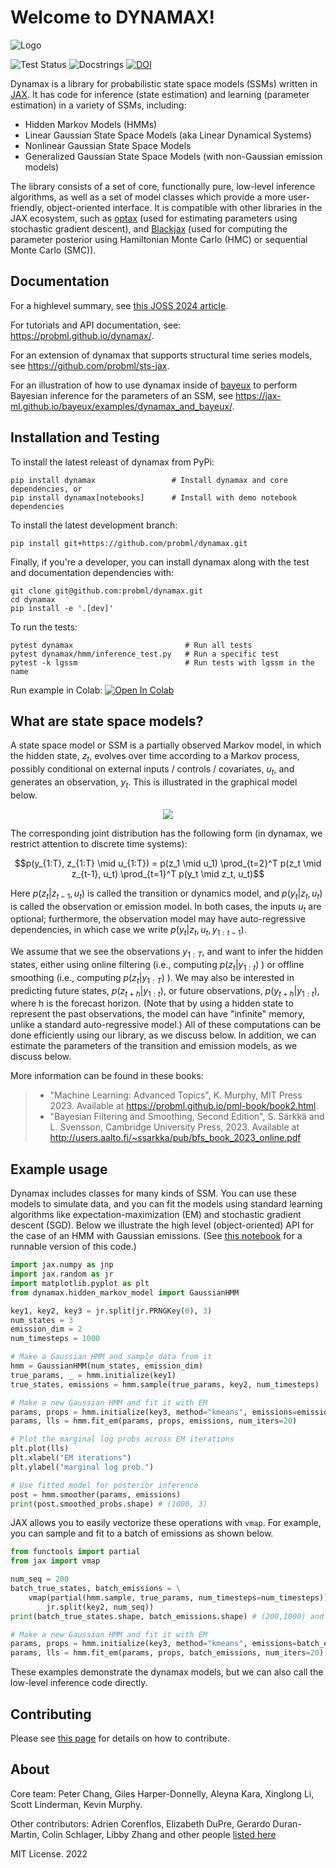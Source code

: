 # Welcome to DYNAMAX!

![Logo](https://raw.githubusercontent.com/probml/dynamax/main/logo/logo.gif)

![Test Status](https://github.com/probml/dynamax/actions/workflows/run_tests.yml/badge.svg?branch=main)
![Docstrings](https://github.com/probml/dynamax/actions/workflows/interrogate.yml/badge.svg)
[![DOI](https://joss.theoj.org/papers/10.21105/joss.07069/status.svg)](https://doi.org/10.21105/joss.07069)

Dynamax is a library for probabilistic state space models (SSMs) written
in [JAX](https://github.com/google/jax). It has code for inference
(state estimation) and learning (parameter estimation) in a variety of
SSMs, including:

-   Hidden Markov Models (HMMs)
-   Linear Gaussian State Space Models (aka Linear Dynamical Systems)
-   Nonlinear Gaussian State Space Models
-   Generalized Gaussian State Space Models (with non-Gaussian emission
    models)

The library consists of a set of core, functionally pure, low-level
inference algorithms, as well as a set of model classes which provide a
more user-friendly, object-oriented interface. It is compatible with
other libraries in the JAX ecosystem, such as
[optax](https://github.com/deepmind/optax) (used for estimating
parameters using stochastic gradient descent), and
[Blackjax](https://github.com/blackjax-devs/blackjax) (used for
computing the parameter posterior using Hamiltonian Monte Carlo (HMC) or
sequential Monte Carlo (SMC)).

## Documentation

For a highlevel summary, see [this JOSS 2024 article](https://joss.theoj.org/papers/10.21105/joss.07069).

For tutorials and API documentation, see: https://probml.github.io/dynamax/.

For an extension of dynamax that supports structural time series models, 
see https://github.com/probml/sts-jax.

For an illustration of how to use dynamax inside of [bayeux](https://jax-ml.github.io/bayeux/) to perform Bayesian inference
for the parameters of an SSM, see https://jax-ml.github.io/bayeux/examples/dynamax_and_bayeux/.

## Installation and Testing

To install the latest releast of dynamax from PyPi:

``` {.console}
pip install dynamax                 # Install dynamax and core dependencies, or
pip install dynamax[notebooks]      # Install with demo notebook dependencies
```

To install the latest development branch:

``` {.console}
pip install git+https://github.com/probml/dynamax.git
```

Finally, if you\'re a developer, you can install dynamax along with the
test and documentation dependencies with:

``` {.console}
git clone git@github.com:probml/dynamax.git
cd dynamax
pip install -e '.[dev]'
```

To run the tests:

``` {.console}
pytest dynamax                         # Run all tests
pytest dynamax/hmm/inference_test.py   # Run a specific test
pytest -k lgssm                        # Run tests with lgssm in the name
```

Run example in Colab: <a target="_blank" href="https://colab.research.google.com/github/evelynmitchell/dynamax/blob/master/DynamaxSSM.ipynb">
<img src="https://colab.research.google.com/assets/colab-badge.svg" alt="Open In Colab"/>
</a>

## What are state space models?

A state space model or SSM is a partially observed Markov model, in
which the hidden state, $z_t$, evolves over time according to a Markov
process, possibly conditional on external inputs / controls /
covariates, $u_t$, and generates an observation, $y_t$. This is
illustrated in the graphical model below.

<p align="center">
  <img src="https://raw.githubusercontent.com/probml/dynamax/main/docs/figures/LDS-UZY.png">
</p>

The corresponding joint distribution has the following form (in dynamax,
we restrict attention to discrete time systems):

$$p(y_{1:T}, z_{1:T} \mid u_{1:T}) = p(z_1 \mid u_1) \prod_{t=2}^T p(z_t \mid z_{t-1}, u_t) \prod_{t=1}^T p(y_t \mid z_t, u_t)$$

Here $p(z_t | z_{t-1}, u_t)$ is called the transition or dynamics model,
and $p(y_t | z_{t}, u_t)$ is called the observation or emission model.
In both cases, the inputs $u_t$ are optional; furthermore, the
observation model may have auto-regressive dependencies, in which case
we write $p(y_t | z_{t}, u_t, y_{1:t-1})$.

We assume that we see the observations $y_{1:T}$, and want to infer the
hidden states, either using online filtering (i.e., computing
$p(z_t|y_{1:t})$ ) or offline smoothing (i.e., computing
$p(z_t|y_{1:T})$ ). We may also be interested in predicting future
states, $p(z_{t+h}|y_{1:t})$, or future observations,
$p(y_{t+h}|y_{1:t})$, where h is the forecast horizon. (Note that by
using a hidden state to represent the past observations, the model can
have \"infinite\" memory, unlike a standard auto-regressive model.) All
of these computations can be done efficiently using our library, as we
discuss below. In addition, we can estimate the parameters of the
transition and emission models, as we discuss below.

More information can be found in these books:

> -   \"Machine Learning: Advanced Topics\", K. Murphy, MIT Press 2023.
>     Available at <https://probml.github.io/pml-book/book2.html>.
> -   \"Bayesian Filtering and Smoothing, Second Edition\", S. Särkkä and L. Svensson, Cambridge
>     University Press, 2023. Available at
>     <http://users.aalto.fi/~ssarkka/pub/bfs_book_2023_online.pdf>

## Example usage

Dynamax includes classes for many kinds of SSM. You can use these models
to simulate data, and you can fit the models using standard learning
algorithms like expectation-maximization (EM) and stochastic gradient
descent (SGD). Below we illustrate the high level (object-oriented) API
for the case of an HMM with Gaussian emissions. (See [this
notebook](https://github.com/probml/dynamax/blob/main/docs/notebooks/hmm/gaussian_hmm.ipynb)
for a runnable version of this code.)

```python
import jax.numpy as jnp
import jax.random as jr
import matplotlib.pyplot as plt
from dynamax.hidden_markov_model import GaussianHMM

key1, key2, key3 = jr.split(jr.PRNGKey(0), 3)
num_states = 3
emission_dim = 2
num_timesteps = 1000

# Make a Gaussian HMM and sample data from it
hmm = GaussianHMM(num_states, emission_dim)
true_params, _ = hmm.initialize(key1)
true_states, emissions = hmm.sample(true_params, key2, num_timesteps)

# Make a new Gaussian HMM and fit it with EM
params, props = hmm.initialize(key3, method="kmeans", emissions=emissions)
params, lls = hmm.fit_em(params, props, emissions, num_iters=20)

# Plot the marginal log probs across EM iterations
plt.plot(lls)
plt.xlabel("EM iterations")
plt.ylabel("marginal log prob.")

# Use fitted model for posterior inference
post = hmm.smoother(params, emissions)
print(post.smoothed_probs.shape) # (1000, 3)
```

JAX allows you to easily vectorize these operations with `vmap`.
For example, you can sample and fit to a batch of emissions as shown below.

```python
from functools import partial
from jax import vmap

num_seq = 200
batch_true_states, batch_emissions = \
    vmap(partial(hmm.sample, true_params, num_timesteps=num_timesteps))(
        jr.split(key2, num_seq))
print(batch_true_states.shape, batch_emissions.shape) # (200,1000) and (200,1000,2)

# Make a new Gaussian HMM and fit it with EM
params, props = hmm.initialize(key3, method="kmeans", emissions=batch_emissions)
params, lls = hmm.fit_em(params, props, batch_emissions, num_iters=20)
```

These examples demonstrate the dynamax models, but we can also call the low-level
inference code directly.

## Contributing

Please see [this page](https://github.com/probml/dynamax/blob/main/CONTRIBUTING.md) for details
on how to contribute.

## About
Core team: Peter Chang, Giles Harper-Donnelly, Aleyna Kara, Xinglong Li, Scott Linderman, Kevin Murphy.

Other contributors: Adrien Corenflos, Elizabeth DuPre, Gerardo Duran-Martin, Colin Schlager, Libby Zhang and other people [listed here](https://github.com/probml/dynamax/graphs/contributors)

MIT License. 2022
